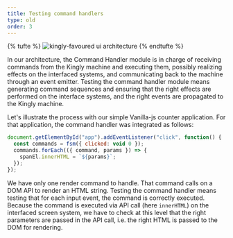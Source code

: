 ```yaml
---
title: Testing command handlers
type: old
order: 3
---
```


{% tufte %}
![kingly-favoured ui architecture](../../../../src/graphs/high%20level%20architecture%20ui%20implementation%20with%20kingly%20selected%20command%20handler.png)
{% endtufte %}

In our architecture, the Command Handler module is in charge of receiving commands from the Kingly machine and executing them, possibly realizing effects on the interfaced systems, and communicating back to the machine through an event emitter.  Testing the command handler module means generating command sequences and ensuring that the right effects are performed on the interface systems, and the right events are propagated to the Kingly machine. 

Let's illustrate the process with our simple Vanilla-js counter application. For that application, the command handler was integrated as follows:

```js command handler
document.getElementById("app").addEventListener("click", function() {
  const commands = fsm({ clicked: void 0 });
  commands.forEach(({ command, params }) => {
    spanEl.innerHTML = `${params}`;
  });
});
```

We have only one render command to handle. That command calls on a DOM API to render an HTML string. Testing the command handler means testing that for each input event, the command is correctly executed. Because the command is executed via API call (here `innerHTML`) on the interfaced screen system, we have to check at this level that the right parameters are passed in the API call, i.e. the right HTML is passed to the DOM for rendering.


